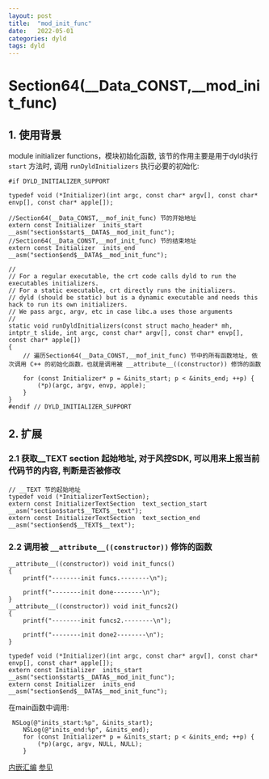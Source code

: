 ```yaml
---
layout: post
title:  "mod_init_func"
date:   2022-05-01
categories: dyld
tags: dyld
---
```





# Section64(__Data_CONST,__mod_init_func)

## 1. 使用背景
module initializer functions，模块初始化函数, 该节的作用主要是用于dyld执行 `start` 方法时, 调用 `runDyldInitializers` 执行必要的初始化:
```
#if DYLD_INITIALIZER_SUPPORT

typedef void (*Initializer)(int argc, const char* argv[], const char* envp[], const char* apple[]);

//Section64(__Data_CONST,__mof_init_func) 节的开始地址
extern const Initializer  inits_start  __asm("section$start$__DATA$__mod_init_func");
//Section64(__Data_CONST,__mof_init_func) 节的结束地址
extern const Initializer  inits_end    __asm("section$end$__DATA$__mod_init_func");

//
// For a regular executable, the crt code calls dyld to run the executables initializers.
// For a static executable, crt directly runs the initializers.
// dyld (should be static) but is a dynamic executable and needs this hack to run its own initializers.
// We pass argc, argv, etc in case libc.a uses those arguments
//
static void runDyldInitializers(const struct macho_header* mh, intptr_t slide, int argc, const char* argv[], const char* envp[], const char* apple[])
{
    // 遍历Section64(__Data_CONST,__mof_init_func) 节中的所有函数地址, 依次调用 C++ 的初始化函数，也就是调用被 __attribute__((constructor)) 修饰的函数

	for (const Initializer* p = &inits_start; p < &inits_end; ++p) {
		(*p)(argc, argv, envp, apple);
	}
}
#endif // DYLD_INITIALIZER_SUPPORT

```
## 2. 扩展

### 2.1 获取__TEXT section 起始地址, 对于风控SDK, 可以用来上报当前代码节的内容, 判断是否被修改
```
// __TEXT 节的起始地址
typedef void (*InitializerTextSection);
extern const InitializerTextSection  text_section_start  __asm("section$start$__TEXT$__text");
extern const InitializerTextSection  text_section_end    __asm("section$end$__TEXT$__text");
```

### 2.2 调用被 `__attribute__((constructor))` 修饰的函数

```
__attribute__((constructor)) void init_funcs()
{
    printf("--------init funcs.--------\n");

    printf("--------init done--------\n");
}
__attribute__((constructor)) void init_funcs2()
{
    printf("--------init funcs2.--------\n");

    printf("--------init done2--------\n");
}

typedef void (*Initializer)(int argc, const char* argv[], const char* envp[], const char* apple[]);
extern const Initializer  inits_start  __asm("section$start$__DATA$__mod_init_func");
extern const Initializer  inits_end    __asm("section$end$__DATA$__mod_init_func");
```

在main函数中调用:
```
 NSLog(@"inits_start:%p", &inits_start);
    NSLog(@"inits_end:%p", &inits_end);
    for (const Initializer* p = &inits_start; p < &inits_end; ++p) {
        (*p)(argc, argv, NULL, NULL);
    }

```

[内嵌汇编](https://www.dllhook.com/post/249.html)
[参见](https://blog.csdn.net/majiakun1/article/details/99413403)